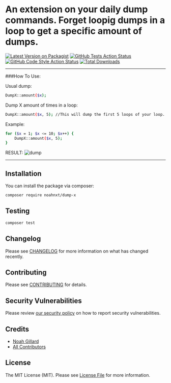 # An extension on your daily dump commands. Forget loopig dumps in a loop to get a specific amount of dumps.

[![Latest Version on Packagist](https://img.shields.io/packagist/v/noahnxt/dump-x.svg?style=flat-square)](https://packagist.org/packages/noahnxt/dump-x)
[![GitHub Tests Action Status](https://img.shields.io/github/workflow/status/noahnxt/dump-x/run-tests?label=tests)](https://github.com/noahnxt/dump-x/actions?query=workflow%3Arun-tests+branch%3Amain)
[![GitHub Code Style Action Status](https://img.shields.io/github/workflow/status/noahnxt/dump-x/Check%20&%20fix%20styling?label=code%20style)](https://github.com/noahnxt/dump-x/actions?query=workflow%3A"Check+%26+fix+styling"+branch%3Amain)
[![Total Downloads](https://img.shields.io/packagist/dt/noahnxt/dump-x.svg?style=flat-square)](https://packagist.org/packages/noahnxt/dump-x)

---
###How To Use:

Usual dump:
```bash
DumpX::amount($x);
```

Dump X amount of times in a loop:
```bash
DumpX::amount($x, 5); //This will dump the first 5 loops of your loop.
```

Example:
```bash
for ($x = 1; $x <= 10; $x++) {
    DumpX::amount($x, 5);
}
```
RESULT:
![dump](https://i.imgur.com/9pYzFZw.png)

---

## Installation

You can install the package via composer:

```bash
composer require noahnxt/dump-x
```

## Testing

```bash
composer test
```

## Changelog

Please see [CHANGELOG](CHANGELOG.md) for more information on what has changed recently.

## Contributing

Please see [CONTRIBUTING](.github/CONTRIBUTING.md) for details.

## Security Vulnerabilities

Please review [our security policy](../../security/policy) on how to report security vulnerabilities.

## Credits

- [Noah Gillard](https://github.com/NoahNxT)
- [All Contributors](../../contributors)

## License

The MIT License (MIT). Please see [License File](LICENSE.md) for more information.
